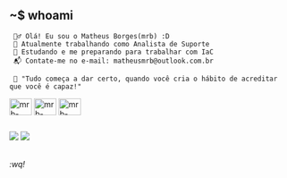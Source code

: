 ## ~$ whoami
      
     🙅‍♂️ Olá! Eu sou o Matheus Borges(mrb) :D
     💼 Atualmente trabalhando como Analista de Suporte
     🚀 Estudando e me preparando para trabalhar com IaC
     📬 Contate-me no e-mail: matheusmrb@outlook.com.br
     
     💭 "Tudo começa a dar certo, quando você cria o hábito de acreditar que você é capaz!"
     
<div>
      <img align="center" alt="mrb-bash" height="30" width="40" src="https://cdn.jsdelivr.net/gh/devicons/devicon/icons/bash/bash-plain.svg" />
      <img align="center" alt="mrb-linux" height="30" width="40" src="https://cdn.jsdelivr.net/gh/devicons/devicon/icons/linux/linux-original.svg" />
      <img align="center" alt="mrb-vagrant" height="30" width="40" src="https://cdn.jsdelivr.net/gh/devicons/devicon/icons/vagrant/vagrant-original.svg" />
</div>

##

<div>
  <a href="https://www.instagram.com/matheusmrb/" target="_blank"><img src="https://img.shields.io/badge/-Instagram-%23E4405F?style=for-the-badge&logo=instagram&logoColor=white" target="_blank"></a>
  <a href="https://www.linkedin.com/in/matheus-a-b8998498/" target="_blank"><img src="https://img.shields.io/badge/-LinkedIn-%230077B5?style=for-the-badge&logo=linkedin&logoColor=white" target="_blank"></a>
  </div>
  
<br>

  *:wq!*
